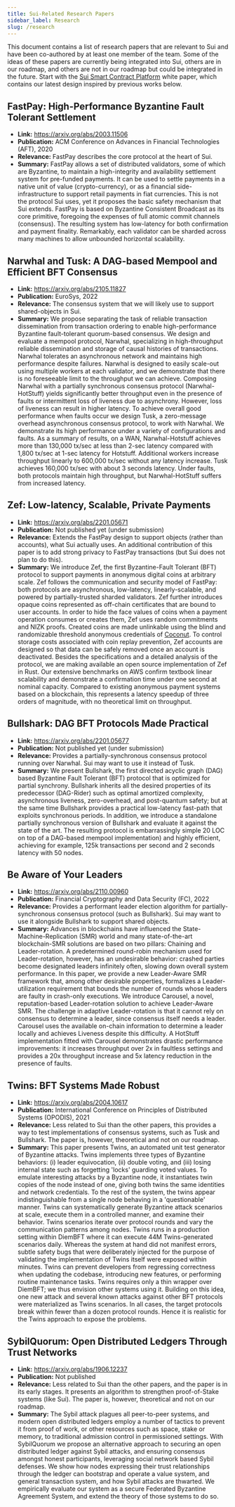 ```yaml
---
title: Sui-Related Research Papers
sidebar_label: Research
slug: /research
---
```


This document contains a list of research papers that are relevant to Sui and have been co-authored by at least one member of the team. Some of the ideas of these papers are currently being integrated into Sui, others are in our roadmap, and others are not in our roadmap but could be integrated in the future. Start with the [Sui Smart Contract Platform](https://github.com/MystenLabs/sui/blob/main/doc/paper/sui.pdf) white paper, which contains our latest design inspired by previous works below.

## FastPay: High-Performance Byzantine Fault Tolerant Settlement

- **Link:** https://arxiv.org/abs/2003.11506
- **Publication:** ACM Conference on Advances in Financial Technologies (AFT), 2020
- **Relevance:** FastPay describes the core protocol at the heart of Sui.
- **Summary:** FastPay allows a set of distributed validators, some of which are Byzantine, to maintain a high-integrity and availability settlement system for pre-funded payments. It can be used to settle payments in a native unit of value (crypto-currency), or as a financial side-infrastructure to support retail payments in fiat currencies. This is not the protocol Sui uses, yet it proposes the basic safety mechanism that Sui extends. FastPay is based on Byzantine Consistent Broadcast as its core primitive, foregoing the expenses of full atomic commit channels (consensus). The resulting system has low-latency for both confirmation and payment finality. Remarkably, each validator can be sharded across many machines to allow unbounded horizontal scalability.

## Narwhal and Tusk: A DAG-based Mempool and Efficient BFT Consensus

- **Link:** https://arxiv.org/abs/2105.11827
- **Publication:** EuroSys, 2022
- **Relevance:** The consensus system that we will likely use to support shared-objects in Sui.
- **Summary:** We propose separating the task of reliable transaction dissemination from transaction ordering to enable high-performance Byzantine fault-tolerant quorum-based consensus. We design and evaluate a mempool protocol, Narwhal, specializing in high-throughput reliable dissemination and storage of causal histories of transactions. Narwhal tolerates an asynchronous network and maintains high performance despite failures. Narwhal is designed to easily scale-out using multiple workers at each validator, and we demonstrate that there is no foreseeable limit to the throughput we can achieve. Composing Narwhal with a partially synchronous consensus protocol (Narwhal-HotStuff) yields significantly better throughput even in the presence of faults or intermittent loss of liveness due to asynchrony. However, loss of liveness can result in higher latency. To achieve overall good performance when faults occur we design Tusk, a zero-message overhead asynchronous consensus protocol, to work with Narwhal. We demonstrate its high performance under a variety of configurations and faults. As a summary of results, on a WAN, Narwhal-Hotstuff achieves more than 130,000 tx/sec at less than 2-sec latency compared with 1,800 tx/sec at 1-sec latency for Hotstuff. Additional workers increase throughput linearly to 600,000 tx/sec without any latency increase. Tusk achieves 160,000 tx/sec with about 3 seconds latency. Under faults, both protocols maintain high throughput, but Narwhal-HotStuff suffers from increased latency.

## Zef: Low-latency, Scalable, Private Payments

- **Link:** https://arxiv.org/abs/2201.05671
- **Publication:** Not published yet (under submission)
- **Relevance:** Extends the FastPay design to support objects (rather than accounts), what Sui actually uses. An additional contribution of this paper is to add strong privacy to FastPay transactions (but Sui does not plan to do this).
- **Summary:** We introduce Zef, the first Byzantine-Fault Tolerant (BFT) protocol to support payments in anonymous digital coins at arbitrary scale. Zef follows the communication and security model of FastPay: both protocols are asynchronous, low-latency, linearly-scalable, and powered by partially-trusted sharded validators. Zef further introduces opaque coins represented as off-chain certificates that are bound to user accounts. In order to hide the face values of coins when a payment operation consumes or creates them, Zef uses random commitments and NIZK proofs. Created coins are made unlinkable using the blind and randomizable threshold anonymous credentials of [Coconut](https://arxiv.org/pdf/1802.07344.pdf). To control storage costs associated with coin replay prevention, Zef accounts are designed so that data can be safely removed once an account is deactivated. Besides the specifications and a detailed analysis of the protocol, we are making available an open source implementation of Zef in Rust. Our extensive benchmarks on AWS confirm textbook linear scalability and demonstrate a confirmation time under one second at nominal capacity. Compared to existing anonymous payment systems based on a blockchain, this represents a latency speedup of three orders of magnitude, with no theoretical limit on throughput.

## Bullshark: DAG BFT Protocols Made Practical

- **Link:** https://arxiv.org/abs/2201.05677
- **Publication:** Not published yet (under submission)
- **Relevance:** Provides a partially-synchronous consensus protocol running over Narwhal. Sui may want to use it instead of Tusk.
- **Summary:** We present Bullshark, the first directed acyclic graph (DAG) based Byzantine Fault Tolerant (BFT) protocol that is optimized for partial synchrony. Bullshark inherits all the desired properties of its predecessor (DAG-Rider) such as optimal amortized complexity, asynchronous liveness, zero-overhead, and post-quantum safety; but at the same time Bullshark provides a practical low-latency fast-path that exploits synchronous periods. In addition, we introduce a standalone partially synchronous version of Bullshark and evaluate it against the state of the art. The resulting protocol is embarrassingly simple 20 LOC on top of a DAG-based mempool implementation) and highly efficient, achieving for example, 125k transactions per second and 2 seconds latency with 50 nodes.

## Be Aware of Your Leaders

- **Link:** https://arxiv.org/abs/2110.00960
- **Publication:** Financial Cryptography and Data Security (FC), 2022
- **Relevance:** Provides a performant leader election algorithm for partially-synchronous consensus protocol (such as Bullshark). Sui may want to use it alongside Bullshark to support shared objects.
- **Summary:** Advances in blockchains have influenced the State-Machine-Replication (SMR) world and many state-of-the-art blockchain-SMR solutions are based on two pillars: Chaining and Leader-rotation. A predetermined round-robin mechanism used for Leader-rotation, however, has an undesirable behavior: crashed parties become designated leaders infinitely often, slowing down overall system performance. In this paper, we provide a new Leader-Aware SMR framework that, among other desirable properties, formalizes a Leader-utilization requirement that bounds the number of rounds whose leaders are faulty in crash-only executions. We introduce Carousel, a novel, reputation-based Leader-rotation solution to achieve Leader-Aware SMR. The challenge in adaptive Leader-rotation is that it cannot rely on consensus to determine a leader, since consensus itself needs a leader. Carousel uses the available on-chain information to determine a leader locally and achieves Liveness despite this difficulty. A HotStuff implementation fitted with Carousel demonstrates drastic performance improvements: it increases throughput over 2x in faultless settings and provides a 20x throughput increase and 5x latency reduction in the presence of faults.

## Twins: BFT Systems Made Robust

- **Link:** https://arxiv.org/abs/2004.10617
- **Publication:** International Conference on Principles of Distributed Systems (OPODIS), 2021
- **Relevance:** Less related to Sui than the other papers, this provides a way to test implementations of consensus systems, such as Tusk and Bullshark. The paper is, however, theoretical and not on our roadmap.
- **Summary:** This paper presents Twins, an automated unit test generator of Byzantine attacks. Twins implements three types of Byzantine behaviors: (i) leader equivocation, (ii) double voting, and (iii) losing internal state such as forgetting 'locks' guarding voted values. To emulate interesting attacks by a Byzantine node, it instantiates twin copies of the node instead of one, giving both twins the same identities and network credentials. To the rest of the system, the twins appear indistinguishable from a single node behaving in a 'questionable' manner. Twins can systematically generate Byzantine attack scenarios at scale, execute them in a controlled manner, and examine their behavior. Twins scenarios iterate over protocol rounds and vary the communication patterns among nodes. Twins runs in a production setting within DiemBFT where it can execute 44M Twins-generated scenarios daily. Whereas the system at hand did not manifest errors, subtle safety bugs that were deliberately injected for the purpose of validating the implementation of Twins itself were exposed within minutes. Twins can prevent developers from regressing correctness when updating the codebase, introducing new features, or performing routine maintenance tasks. Twins requires only a thin wrapper over DiemBFT; we thus envision other systems using it. Building on this idea, one new attack and several known attacks against other BFT protocols were materialized as Twins scenarios. In all cases, the target protocols break within fewer than a dozen protocol rounds. Hence it is realistic for the Twins approach to expose the problems.

## SybilQuorum: Open Distributed Ledgers Through Trust Networks

- **Link:** https://arxiv.org/abs/1906.12237
- **Publication:** Not published
- **Relevance:** Less related to Sui than the other papers, and the paper is in its early stages. It presents an algorithm to strengthen proof-of-Stake systems (like Sui). The paper is, however, theoretical and not on our roadmap.
- **Summary:** The Sybil attack plagues all peer-to-peer systems, and modern open distributed ledgers employ a number of tactics to prevent it from proof of work, or other resources such as space, stake or memory, to traditional admission control in permissioned settings. With SybilQuorum we propose an alternative approach to securing an open distributed ledger against Sybil attacks, and ensuring consensus amongst honest participants, leveraging social network based Sybil defenses. We show how nodes expressing their trust relationships through the ledger can bootstrap and operate a value system, and general transaction system, and how Sybil attacks are thwarted. We empirically evaluate our system as a secure Federated Byzantine Agreement System, and extend the theory of those systems to do so.
